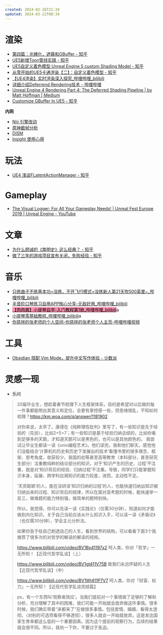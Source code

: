 ```yaml
---
created: 2024-02-26T21:29
updated: 2024-03-22T00:34
---
```

# 渲染

- [第四篇：光栅化，遮蔽和GBuffer - 知乎](https://zhuanlan.zhihu.com/p/674943090)
- [UE5新增Toon管线实践 - 知乎](https://zhuanlan.zhihu.com/p/647312365)
- [UE5自定义着色模型 Unreal Engine 5 custom Shading Model - 知乎](https://zhuanlan.zhihu.com/p/404857208)
- [从零开始的UE5卡通渲染【二】：自定义着色模型 - 知乎](https://zhuanlan.zhihu.com/p/551343308)
- [【UE4渲染】实时渲染深入探究\_哔哩哔哩\_bilibili](https://www.bilibili.com/video/BV1CN411X7Ak)
- [详细介绍Deferrend Rendering技术 - 哔哩哔哩](https://www.bilibili.com/read/cv15005652/)
- [Unreal Engine 4 Rendering Part 4: The Deferred Shading Pipeline | by Matt Hoffman | Medium](https://medium.com/@lordned/unreal-engine-4-rendering-part-4-the-deferred-shading-pipeline-389fc0175789)
- [Customize GBuffer In UE5 - 知乎](https://zhuanlan.zhihu.com/p/568775542)

**内网**

- [Niji 引擎改动](https://km.woa.com/articles/show/591425)
- [原神截帧分析](https://doc.weixin.qq.com/doc/w3_AeMA-gZ3AO06QMGZ0sURNCFn8OHN2?scode=AJEAIQdfAAorzRdNp6AYoAZAb-ACs)
- [DISM](https://doc.weixin.qq.com/doc/w3_ARgAgQYUANQOvoTfAcPQXm0eO6ND4?scode=AJEAIQdfAAoDuFiDHcAYoAZAb-ACs)
- [Insight 使用心得](https://doc.weixin.qq.com/doc/w3_AOoA4gZ6ACcOu0HPiIAQbaCD1beFs?scode=AJEAIQdfAAoxb56DDKAYoAZAb-ACs)

# 玩法

- [UE4 浅谈FLatentActionManager - 知乎](https://zhuanlan.zhihu.com/p/675932469)
# Gameplay

- [The Visual Logger: For All Your Gameplay Needs! | Unreal Fest Europe 2019 | Unreal Engine - YouTube](https://www.youtube.com/watch?v=hWpbco3F4L4)
# 文章

- [为什么顾诚的《南明史》这么经典？ - 知乎](https://www.zhihu.com/question/527660121/answer/3409587890)
- [做了三年的游戏项目宣布关闭，失败经验 - 知乎](https://zhuanlan.zhihu.com/p/372336924)

# 音乐

- [只练曲子不练基本功=没练，不开飞行模式=没练新人第21天吹500英里\~\_哔哩哔哩\_bilibili](https://www.bilibili.com/video/BV1PE411t7EB)
- [半音阶口琴练习自用APP掏心分享-无敌好用\_哔哩哔哩\_bilibili](https://www.bilibili.com/video/BV1BP4y1E7wQ)
- [<mark style="background: #FF5582A6;">【肉肉酱】小提琴自学-入门教程第1册\_哔哩哔哩\_bilibili</mark>](https://www.bilibili.com/video/BV1oZ4y1M7Bb)a
- [小提琴零基础教程\_哔哩哔哩\_bilibili](https://www.bilibili.com/video/BV1hD4y167qF)a
- [你慈祥的张老师的个人空间-你慈祥的张老师个人主页-哔哩哔哩视频](https://space.bilibili.com/620286492)
# 工具

- [Obsidian 搭配 Vim Mode，提升中文写作体验 - 少数派](https://sspai.com/post/78030)

# 灵感一现

* 乐问
> 20届毕业生，想趁着春节梳理下人生框架体系，目的是希望对以后做的每一件事都能明白其意义和定位，会更有掌控感一些，但思绪很乱，不知如何梳理？https://km.woa.com/q/answer/1181902
> 
> 对你来说，太早了。康德在《纯粹理性批判》里写了，有一些知识是先于经验的（先验），比如2+5=7；有一些知识是基于经验归纳总结的，比如你看到足够多的天鹅，才知道天鹅可以是黑色的，也可以是其他颜色的。
> 我尝试让毕业生都读一读《unix编程艺术》。他们读完，我和他们聊天。感觉他们没能结合‘计算机的历史和历史下发展出的技术’看懂书里的很多理念、框架、思考角度，收获较少。我国的初等甚至高等教育（本科部分，甚至研究生部分）注重教纯粹的结论部分的知识，对于‘知识产生的历史、过程’不注重，就是对‘知识背后的经验、归纳过程’不注重。导致，同学们只能掌握知识本身，延展、跨学科应用知识的能力较差，进而，主动性不足。
> 
> ‘天资聪颖’的人，能在没研读‘知识归纳的过程’的人，也能快速归纳出知识被归纳出来的过程、知识背后的规律，所以在面对高考题的时候，能快速举一反三，做难题的能力特别强，做简单的题特别快。
> 
> 所以，我觉得，你可以先读一读《实践论》（仅需30分钟），知道如何才能做到内化知识。关于自己当前应该从什么知识入手，可以读一读《矛盾论》（也仅需30分钟），学会主元分析法。
> 
> 如果你急于给自己剧透自己的人生，看到世界的结构，可以看看下面3个我推荐了很多次的对哲学的解读的解读的视频。
> 
> 	https://www.bilibili.com/video/BV1Bx41197x2 呵人类，你对「哲学」一无所知！【近现代哲学乱谈】（上）
> 	
> 	https://www.bilibili.com/video/BV1gt411V75B 致我们永远怀疑的人生【近现代哲学乱谈】（中）
> 	
> 	https://www.bilibili.com/video/BV1Wt411P7V7 呵人类，你对「财富、权力」一无所知！【近现代哲学乱谈完结篇】

> ps，有一个东西叫‘观察者效应’。当我们提前对一个事情做了足够的了解和分析，充分理解了其中的困难，我们可能一开始就会放弃做这件事情。很多时候，我们确实带着“来都来了”在做很多事情。包括爱情、婚姻，看得太透彻，（对别的可选项看得不够透彻），很多人就会一开始就放弃。这是发达国家生育率都这么低的一个重要因素。因为这个提前的观察行为，后续的结果就会很不同。所以，我劝一下你，不要过于急迫。
